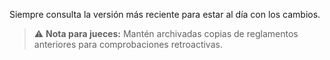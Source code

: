 Siempre consulta la versión más reciente para estar al día con los cambios.  
> ⚠️ **Nota para jueces:** Mantén archivadas copias de reglamentos anteriores para comprobaciones retroactivas.